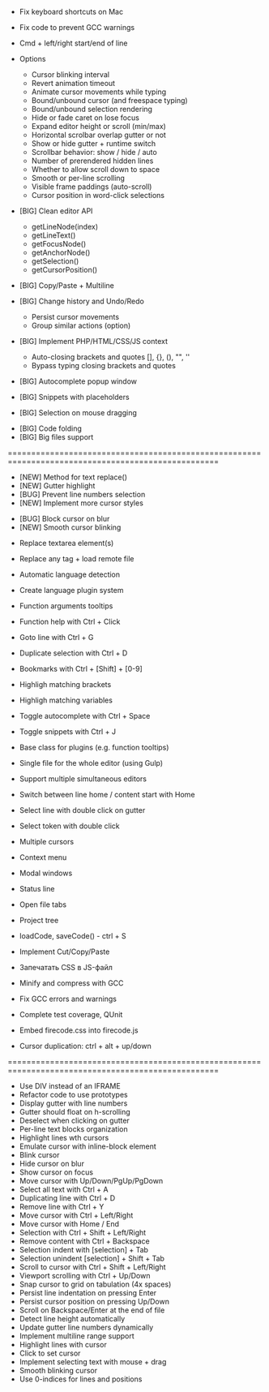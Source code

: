 
- Fix keyboard shortcuts on Mac
- Fix code to prevent GCC warnings
- Cmd + left/right start/end of line

- Options
  - Cursor blinking interval
  - Revert animation timeout
  - Animate cursor movements while typing
  - Bound/unbound cursor (and freespace typing)
  - Bound/unbound selection rendering
  - Hide or fade caret on lose focus
  - Expand editor height or scroll (min/max)
  - Horizontal scrolbar overlap gutter or not
  - Show or hide gutter + runtime switch
  - Scrollbar behavior: show / hide / auto
  - Number of prerendered hidden lines
  - Whether to allow scroll down to space
  - Smooth or per-line scrolling
  - Visible frame paddings (auto-scroll)
  - Cursor position in word-click selections

- [BIG] Clean editor API
  - getLineNode(index)
  - getLineText()
  - getFocusNode()
  - getAnchorNode()
  - getSelection()
  - getCursorPosition()
  
- [BIG] Copy/Paste + Multiline
- [BIG] Change history and Undo/Redo
  - Persist cursor movements
  - Group similar actions (option)
  
- [BIG] Implement PHP/HTML/CSS/JS context
  - Auto-closing brackets and quotes [], {}, (), "", ''
  - Bypass typing closing brackets and quotes
  
- [BIG] Autocomplete popup window
- [BIG] Snippets with placeholders
+ [BIG] Selection on mouse dragging
- [BIG] Code folding
- [BIG] Big files support


===================================================================================================

- [NEW] Method for text replace()
- [NEW] Gutter highlight
- [BUG] Prevent line numbers selection
- [NEW] Implement more cursor styles
+ [BUG] Block cursor on blur
+ [NEW] Smooth cursor blinking
- Replace textarea element(s)
- Replace any tag + load remote file
- Automatic language detection
- Create language plugin system

- Function arguments tooltips
- Function help with Ctrl + Click

- Goto line with Ctrl + G
- Duplicate selection with Ctrl + D
- Bookmarks with Ctrl + [Shift] + [0-9]
- Highligh matching brackets
- Highligh matching variables
- Toggle autocomplete with Ctrl + Space
- Toggle snippets with Ctrl + J

- Base class for plugins (e.g. function tooltips)
- Single file for the whole editor (using Gulp)
- Support multiple simultaneous editors

+ Switch between line home / content start with Home
- Select line with double click on gutter
- Select token with double click
- Multiple cursors

- Context menu
- Modal windows
- Status line
- Open file tabs
- Project tree

- loadCode, saveCode() - ctrl + S
- Implement Cut/Copy/Paste
- Запечатать CSS в JS-файл
- Minify and compress with GCC
- Fix GCC errors and warnings
- Complete test coverage, QUnit
- Embed firecode.css into firecode.js
- Cursor duplication: ctrl + alt + up/down

===================================================================================================

+ Use DIV instead of an IFRAME
+ Refactor code to use prototypes
+ Display gutter with line numbers
+ Gutter should float on h-scrolling
+ Deselect when clicking on gutter
+ Per-line text blocks organization
+ Highlight lines wth cursors
+ Emulate cursor with inline-block element
+ Blink cursor
+ Hide cursor on blur
+ Show cursor on focus
+ Move cursor with Up/Down/PgUp/PgDown
+ Select all text with Ctrl + A
+ Duplicating line with Ctrl + D
+ Remove line with Ctrl + Y
+ Move cursor with Ctrl + Left/Right
+ Move cursor with Home / End
+ Selection with Ctrl + Shift + Left/Right
+ Remove content with Ctrl + Backspace
+ Selection indent with [selection] + Tab
+ Selection unindent [selection] + Shift + Tab
+ Scroll to cursor with Ctrl + Shift + Left/Right
+ Viewport scrolling with Ctrl + Up/Down
+ Snap cursor to grid on tabulation (4x spaces)
+ Persist line indentation on pressing Enter
+ Persist cursor position on pressing Up/Down
+ Scroll on Backspace/Enter at the end of file
+ Detect line height automatically
+ Update gutter line numbers dynamically
+ Implement multiline range support
+ Highlight lines with cursor
+ Click to set cursor
+ Implement selecting text with mouse + drag
+ Smooth blinking cursor
+ Use 0-indices for lines and positions